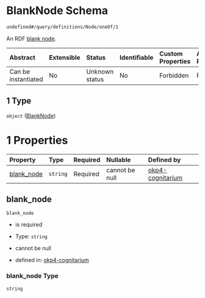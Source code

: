 # BlankNode Schema

```txt
undefined#/query/definitions/Node/oneOf/1
```

An RDF [blank node](https://www.w3.org/TR/rdf11-concepts/#dfn-blank-node).

| Abstract            | Extensible | Status         | Identifiable | Custom Properties | Additional Properties | Access Restrictions | Defined In                                                                     |
| :------------------ | :--------- | :------------- | :----------- | :---------------- | :-------------------- | :------------------ | :----------------------------------------------------------------------------- |
| Can be instantiated | No         | Unknown status | No           | Forbidden         | Forbidden             | none                | [okp4-cognitarium.json\*](schema/okp4-cognitarium.json "open original schema") |

## 1 Type

`object` ([BlankNode](okp4-cognitarium-querymsg-definitions-node-oneof-blanknode.md))

# 1 Properties

| Property                   | Type     | Required | Nullable       | Defined by                                                                                                                                                                |
| :------------------------- | :------- | :------- | :------------- | :------------------------------------------------------------------------------------------------------------------------------------------------------------------------ |
| [blank\_node](#blank_node) | `string` | Required | cannot be null | [okp4-cognitarium](okp4-cognitarium-querymsg-definitions-node-oneof-blanknode-properties-blank_node.md "undefined#/query/definitions/Node/oneOf/1/properties/blank_node") |

## blank\_node

`blank_node`

* is required

* Type: `string`

* cannot be null

* defined in: [okp4-cognitarium](okp4-cognitarium-querymsg-definitions-node-oneof-blanknode-properties-blank_node.md "undefined#/query/definitions/Node/oneOf/1/properties/blank_node")

### blank\_node Type

`string`
